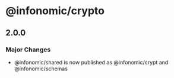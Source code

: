 # @infonomic/crypto

## 2.0.0

### Major Changes

- @infonomic/shared is now published as @infonomic/crypt and @infonomic/schemas
